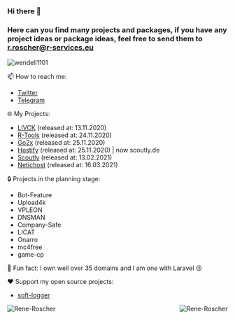 ### Hi there 👋
### Here can you find many projects and packages, if you have any project ideas or package ideas, feel free to send them to r.roscher@r-services.eu

<p align="left"> <img src="https://komarev.com/ghpvc/?username=Rene-Roscher&label=Profile%20views&color=0e75b6&style=flat" alt="wendell1101" /> </p>

📫 How to reach me:

- [Twitter](https://twitter.com/InFeCtedEv_)
- [Telegram](https://t.me/rroscher)

🌐 My Projects:

- [LIVCK](https://livck.com) (released at: 13.11.2020)
- [R-Tools](https://tools.r-services.eu) (released at: 24.11.2020)
- [Go2x](https://go2x.link) (released at: 25.11.2020)
- [Hostify](https://hostify.host) (released at: 25.11.2020) | now scoutly.de
- [Scoutly](https://scoutly.de) (released at: 13.02.2021)
- [Netichost](https://scoutly.de) (released at: 16.03.2021)

🔒 Projects in the planning stage:

- Bot-Feature
- Upload4k
- VPLEON
- DNSMAN
- Company-Safe
- LICAT
- Onarro
- mc4free
- game-cp

🔭 Fun fact: I own well over 35 domains and I am one with Laravel 😜


❤️ Support my open source projects:
- [soft-logger](https://github.com/Rene-Roscher/soft-logger)

<p align="center">
    <img align="left" src=https://github-readme-stats.vercel.app/api?username=Rene-Roscher&show_icons=true alt=Rene-Roscher />
    <img align="right" src="https://github-readme-stats.vercel.app/api/top-langs/?username=rene-roscher&layout=compact" alt="Rene-Roscher" />
</p>
